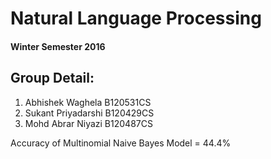# Natural Language Processing
#### Winter Semester 2016

## Group Detail:
1. Abhishek Waghela B120531CS
2. Sukant Priyadarshi B120429CS
3. Mohd Abrar Niyazi B120487CS

Accuracy of Multinomial Naive Bayes Model = 44.4%
